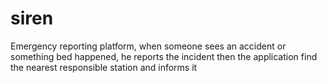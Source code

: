 # siren

Emergency reporting platform, when someone sees an accident or something bed happened, he reports the incident then the application find the nearest responsible station and informs it
